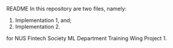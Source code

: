 README
In this repository are two files, namely:
1. Implementation 1, and;
2. Implementation 2.

for NUS Fintech Society ML Department Training Wing Project 1.
